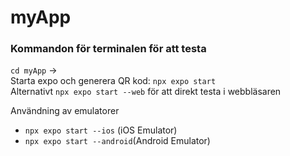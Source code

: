 # myApp


### Kommandon för terminalen för att testa
```cd myApp``` ->   
Starta expo och generera QR kod: ```npx expo start``` <!-- npm run web -->    
Alternativt ```npx expo start --web``` för att direkt testa i webbläsaren

Användning av emulatorer 
* ```npx expo start --ios``` (iOS Emulator)
* ```npx expo start --android```(Android Emulator)
